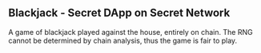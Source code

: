 ## Blackjack - Secret DApp on Secret Network

A game of blackjack played against the house, entirely on chain. The RNG cannot be determined by chain analysis, thus the game is fair to play.
